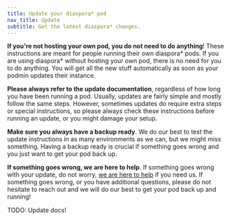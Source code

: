 ```yaml
---
title: Update your diaspora* pod
nav_title: Update
subtitle: Get the latest diaspora* changes.
---
```


**If you're not hosting your own pod, you do not need to do anything**! These instructions are meant for people running their own diaspora\* pods. If you are using diaspora\* without hosting your own pod, there is no need for you to do anything. You will get all the new stuff automatically as soon as your podmin updates their instance.

**Please always refer to the update documentation**, regardless of how long you have been running a pod. Usually, updates are fairly simple and mostly follow the same steps. However, sometimes updates do require extra steps or special instructions, so please always check these instructions before running an update, or you might damage your setup.

**Make sure you always have a backup ready**. We do our best to test the update instructions in as many environments as we can, but we might miss something. Having a backup ready is crucial if something goes wrong and you just want to get your pod back up.

**If something goes wrong, we are here to help**. If something goes wrong with your update, do not worry, [we are here to help][get-help] if you need us. If something goes wrong, or you have additional questions, please do not hesitate to reach out and we will do our best to get your pod back up and running!

[get-help]: <%= url_to("site", "get_help") %>

TODO: Update docs!
